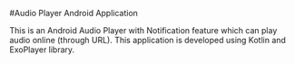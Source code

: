 #Audio Player Android Application

This is an Android Audio Player with Notification feature which can play audio online (through URL).
This application is developed using Kotlin and ExoPlayer library.
